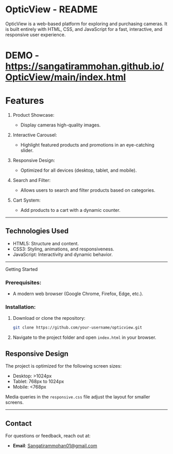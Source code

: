 

# OpticView - README  

OpticView is a web-based platform for exploring and purchasing cameras. It is built entirely with HTML, CSS, and JavaScript for a fast, interactive, and responsive user experience.  
# DEMO - https://sangatirammohan.github.io/OpticView/main/index.html
# Features 
1. Product Showcase:  
   - Display cameras high-quality images.  

2. Interactive Carousel:  
   - Highlight featured products and promotions in an eye-catching slider.  

3. Responsive Design:  
   - Optimized for all devices (desktop, tablet, and mobile).  

4. Search and Filter:  
   - Allows users to search and filter products based on categories.  

5. Cart System:  
   - Add products to a cart with a dynamic counter.  

---

## Technologies Used 
- HTML5: Structure and content.  
- CSS3: Styling, animations, and responsiveness.  
- JavaScript: Interactivity and dynamic behavior.  

---

Getting Started 
### Prerequisites:  
- A modern web browser (Google Chrome, Firefox, Edge, etc.).  

### Installation:  
1. Download or clone the repository:  
   ```bash
   git clone https://github.com/your-username/opticview.git
   ```  

2. Navigate to the project folder and open `index.html` in your browser.  


## Responsive Design  
The project is optimized for the following screen sizes:  
- Desktop: >1024px  
- Tablet: 768px to 1024px  
- Mobile: <768px  

Media queries in the `responsive.css` file adjust the layout for smaller screens.  

---


## Contact  
For questions or feedback, reach out at:  
- **Email**: Sangatirammohan01@gmail.com  

